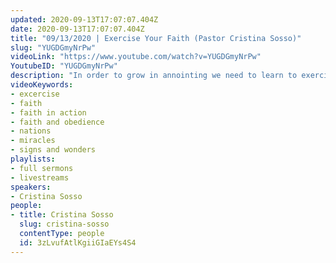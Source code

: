 ```yaml
---
updated: 2020-09-13T17:07:07.404Z
date: 2020-09-13T17:07:07.404Z
title: "09/13/2020 | Exercise Your Faith (Pastor Cristina Sosso)"
slug: "YUGDGmyNrPw"
videoLink: "https://www.youtube.com/watch?v=YUGDGmyNrPw"
YoutubeID: "YUGDGmyNrPw"
description: "In order to grow in annointing we need to learn to exercise our faith and obedience. When exercising you need to increase the weights over time. This is what God does to us in our faith walk. This sermon was delivered by Pastor Cristina Sosso at Freedom Fellowship Church Interntional on September 13, 2020."
videoKeywords:
- excercise
- faith
- faith in action
- faith and obedience
- nations
- miracles
- signs and wonders
playlists:
- full sermons
- livestreams
speakers:
- Cristina Sosso
people:
- title: Cristina Sosso
  slug: cristina-sosso
  contentType: people
  id: 3zLvufAtlKgiiGIaEYs4S4
---
```

